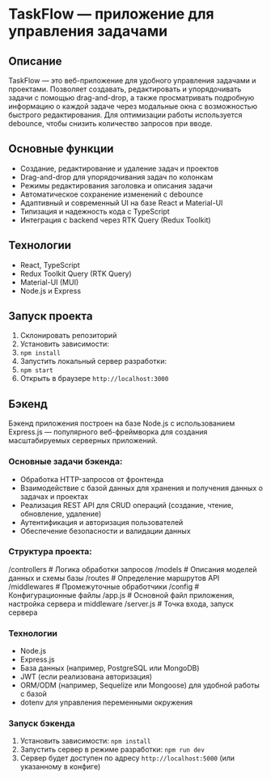# TaskFlow — приложение для управления задачами

## Описание
TaskFlow — это веб-приложение для удобного управления задачами и проектами. Позволяет создавать, редактировать и упорядочивать задачи с помощью drag-and-drop, а также просматривать подробную информацию о каждой задаче через модальные окна с возможностью быстрого редактирования. Для оптимизации работы используется debounce, чтобы снизить количество запросов при вводе.

## Основные функции
- Создание, редактирование и удаление задач и проектов
- Drag-and-drop для упорядочивания задач по колонкам
- Режимы редактирования заголовка и описания задачи
- Автоматическое сохранение изменений с debounce
- Адаптивный и современный UI на базе React и Material-UI
- Типизация и надежность кода с TypeScript
- Интеграция с backend через RTK Query (Redux Toolkit)

## Технологии
- React, TypeScript
- Redux Toolkit Query (RTK Query)
- Material-UI (MUI)
- Node.js и Express

## Запуск проекта
1. Склонировать репозиторий
2. Установить зависимости:
3. `npm install`
4. Запустить локальный сервер разработки:
5. `npm start`
6. Открыть в браузере `http://localhost:3000`

## Бэкенд

Бэкенд приложения построен на базе Node.js с использованием Express.js — популярного веб-фреймворка для создания масштабируемых серверных приложений.

### Основные задачи бэкенда:
- Обработка HTTP-запросов от фронтенда
- Взаимодействие с базой данных для хранения и получения данных о задачах и проектах
- Реализация REST API для CRUD операций (создание, чтение, обновление, удаление)
- Аутентификация и авторизация пользователей 
- Обеспечение безопасности и валидации данных

### Структура проекта:
/controllers # Логика обработки запросов 
/models # Описания моделей данных и схемы базы 
/routes # Определение маршрутов API 
/middlewares # Промежуточные обработчики 
/config # Конфигурационные файлы 
/app.js # Основной файл приложения, настройка сервера и middleware
/server.js # Точка входа, запуск сервера


### Технологии
- Node.js
- Express.js
- База данных (например, PostgreSQL или MongoDB)
- JWT (если реализована авторизация)
- ORM/ODM (например, Sequelize или Mongoose) для удобной работы с базой
- dotenv для управления переменными окружения

### Запуск бэкенда
1. Установить зависимости:
`npm install`
2. Запустить сервер в режиме разработки:
`npm run dev`
3. Сервер будет доступен по адресу `http://localhost:5000` (или указанному в конфиге)
